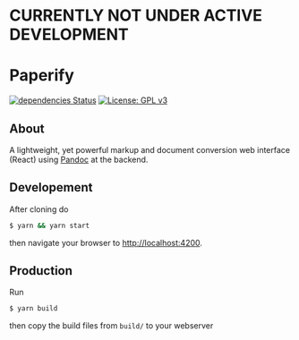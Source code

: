 # CURRENTLY NOT UNDER ACTIVE DEVELOPMENT

# Paperify

[![dependencies Status](https://david-dm.org/olastor/paperify/status.svg)](https://david-dm.org/olastor/paperify)
[![License: GPL v3](https://img.shields.io/badge/License-GPL%20v3-blue.svg)](https://www.gnu.org/licenses/gpl-3.0)

## About

A lightweight, yet powerful markup and document conversion web interface (React) using [Pandoc](http://www.pandoc.org) at the backend.

## Developement

After cloning do

```bash
$ yarn && yarn start
```

then navigate your browser to [http://localhost:4200](http://localhost:4200).

## Production

Run

```bash
$ yarn build
```

then copy the build files from `build/` to your webserver
